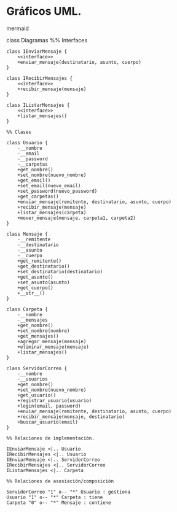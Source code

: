 #  Gráficos UML.

mermaid

class Diagramas
    %% Interfaces

    class IEnviarMensaje {
        <<interface>>
        +enviar_mensaje(destinatario, asunto, cuerpo)
    }

    class IRecibirMensajes {
        <<interface>>
        +recibir_mensaje(mensaje)
    }

    class IListarMensajes {
        <<interface>>
        +listar_mensajes()
    }

    %% Clases

    class Usuario {
        -__nombre
        -__email
        -__password
        -__carpetas
        +get_nombre()
        +set_nombre(nuevo_nombre)
        +get_email()
        +set_email(nuevo_email)
        +set_password(nuevo_password)
        +get_carpetas()
        +enviar_mensaje(remitente, destinatario, asunto, cuerpo)
        +recibir_mensaje(mensaje)
        +listar_mensajes(carpeta)
        +mover_mensaje(mensaje. carpeta1, carpeta2)
    }

    class Mensaje {
        -__remitente
        -__destinatario
        -__asunto
        -__cuerpo
        +get_remitente()
        +get_destinatario()
        +set_destinatario(destinatario)
        +get_asunto()
        +set_asunto(asunto)
        +get_cuerpo()
        +__str__()
    }

    class Carpeta {
        -__nombre
        -__mensajes
        +get_nombre()
        +set_nombre(nombre)
        +get_mensajes()
        +agregar_mensaje(mensaje)
        +eliminar_mensaje(mensaje)
        +listar_mensajes()
    }

    class ServidorCorreo {
        -__nombre
        -__usuarios
        +get_nombre()
        +set_nombre(nuevo_nombre)
        +get_usuario()
        +registrar_usuario(usuario)
        +login(email, password)
        +enviar_mensaje(remitente, destinatario, asunto, cuerpo)
        +recibir_mensaje(mensaje, destinatario)
        +buscar_usuario(email)
    }

    %% Relaciones de implementación.

    IEnviarMensaje <|.. Usuario
    IRecibirMensajes <|.. Usuario
    IEnviarMensaje <|.. ServidorCorreo
    IRecibirMensajes <|.. ServidorCorreo
    IListarMensajes <|.. Carpeta

    %% Relaciones de asosiación/composición

    ServidorCorreo "1" o-- "*" Usuario : gestiona
    Usuario "1" o-- "*" Carpeta : tiene
    Carpeta "0" o-- "*" Mensaje : contiene
